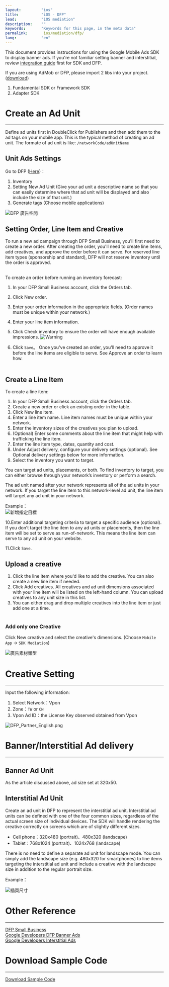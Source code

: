 ```yaml
---
layout:         "ios"
title:          "iOS - DFP"
lead:           "iOS mediation"
description:    ""
keywords:       "Keywords for this page, in the meta data"
permalink:       ios/mediation/dfp/
lang:           "en"
---
```


This document provides instructions for using the Google Mobile Ads SDK to display banner ads. If you're not familiar setting banner and interstitial, review [integration guide] first for SDK and DFP.

If you are using AdMob or DFP, please import 2 libs into your project. ([download][1])

1. Fundamental SDK  or  Framework SDK
2. Adapter SDK


# Create an Ad Unit
---
Define ad units first in DoubleClick for Publishers and then add them to the ad tags on your mobile app. This is the typical method of creating an ad unit. The formate of ad unit is like: `/networkCode/adUnitName`


## Unit Ads Settings
Go to DFP ([Here])：

1. Inventory
2. Setting New Ad Unit (Give your ad unit a descriptive name so that you can easily determine where that ad unit will be displayed and also include the size of that unit.)
3. Generate tags (Choose mobile applications)

![DFP 廣告空間]

## Setting Order, Line Item and Creative
To run a new ad campaign through DFP Small Business, you'll first need to create a new order. After creating the order, you'll need to create line items, add creatives, and approve the order before it can serve. For reserved line item types (sponsorship and standard), DFP will not reserve inventory until the order is approved.<br><br>


To create an order before running an inventory forecast:

1. In your DFP Small Business account, click the Orders tab.
2. Click New order.
3. Enter your order information in the appropriate fields.
(Order names must be unique within your network.)

4. Enter your line item information.
5. Click Check inventory to ensure the order will have enough available impressions.
![Warning]

6. Click `Save`。
Once you've created an order, you'll need to approve it before the line items are eligible to serve. See Approve an order to learn how.
<br><br>

## Create a Line Item
To create a line item:

1. In your DFP Small Business account, click the Orders tab.
2. Create a new order or click an existing order in the table.
3. Click New line item.
4. Enter a line item name. Line item names must be unique within your network.
5. Enter the inventory sizes of the creatives you plan to upload.
6. (Optional) Enter some comments about the line item that might help with trafficking the line item.
7. Enter the line item type, dates, quantity and cost.
8. Under Adjust delivery, configure your delivery settings (optional). See Optional delivery settings below for more information.
9. Select the inventory you want to target.

You can target ad units, placements, or both. To find inventory to target, you can either browse through your network’s inventory or perform a search.

The ad unit named after your network represents all of the ad units in your network. If you target the line item to this network-level ad unit, the line item will target any ad unit in your network.

Example：<br>
![新增指定目標]

10.Enter additional targeting criteria to target a specific audience (optional). If you don’t target the line item to any ad units or placements, then the line item will be set to serve as run-of-network. This means the line item can serve to any ad unit on your website.

11.Click `Save`.

## Upload a creative

1. Click the line item where you'd like to add the creative. You can also create a new line item if needed.
2. Click Add creatives. All creatives and ad unit dimensions associated with your line item will be listed on the left-hand column. You can upload creatives to any unit size in this list.
3. You can either drag and drop multiple creatives into the line item or just add one at a time.<br><br>

### Add only one Creative
Click New creative and select the creative's dimensions. (Choose `Mobile App` → `SDK Mediation`)

![廣告素材類型]

# Creative Setting
---
Input the following information:

1. Select Network：Vpon
2. Zone：`TW` or `CN`
3. Vpon Ad ID：the License Key observed obtained from Vpon

![DFP_Partner_English.png]



# Banner/Interstitial Ad delivery
---

## Banner Ad Unit
As the article discussed above, ad size set at 320x50.

## Interstitial Ad Unit
Create an ad unit in DFP to represent the interstitial ad unit. Interstitial ad units can be defined with one of the four common sizes, regardless of the actual screen size of individual devices. The SDK will handle rendering the creative correctly on screens which are of slightly different sizes.

* Cell phone：320x480 (portrait)、480x320 (landscape)
* Tablet：768x1024 (portrait)、1024x768 (landscape)

There is no need to define a separate ad unit for landscape mode. You can simply add the landscape size (e.g. 480x320 for smartphones) to line items targeting the interstitial ad unit and include a creative with the landscape size in addition to the regular portrait size.

Example：

![插頁尺寸]



# Other Reference
---
[DFP Small Business](https://support.google.com/dfp_sb/)<br>
[Google Developers DFP Banner Ads](https://developers.google.com/mobile-ads-sdk/docs/dfp/fundamentals#android)<br>
[Google Developers Interstitial Ads](https://developers.google.com/mobile-ads-sdk/docs/android/doubleclick/#support)

# Download Sample Code
---
 [Download Sample Code][1]


[integration guide]: ../../integration-guide
[1]: ../../download/#dfp
[Here]: https://www.google.com/dfp/
[DFP 廣告空間]: {{site.imgurl}}/ADUNIT_DFP.png
[DFP_Partner_English.png]: {{site.imgurl}}/DFP_Partner_English.png
[新增指定目標]: {{site.imgurl}}/AddTargeting.png
[廣告素材類型]: {{site.imgurl}}/SDKMediation.png
[Warning]: {{site.imgurl}}/DFP_EN2.png
[插頁尺寸]: {{site.imgurl}}/dfp_interstitial.png
